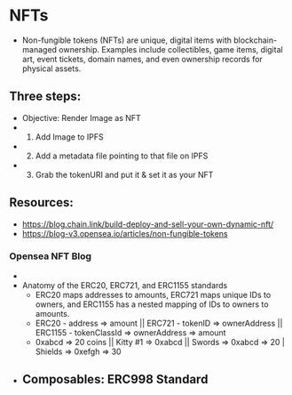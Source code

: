 # NFTs
 * Non-fungible tokens (NFTs) are unique, digital items with blockchain-managed ownership. Examples include collectibles, game items, digital art, event tickets, domain names, and even ownership records for physical assets.


## Three steps: 
 * Objective: Render Image as NFT
 * 1. Add Image to IPFS
 * 2. Add a metadata file pointing to that file on IPFS
 * 3. Grab the tokenURI and put it & set it as your NFT

## Resources:
 * https://blog.chain.link/build-deploy-and-sell-your-own-dynamic-nft/
 * https://blog-v3.opensea.io/articles/non-fungible-tokens

### Opensea NFT Blog
* 
* Anatomy of the ERC20, ERC721, and ERC1155 standards 
    - ERC20 maps addresses to amounts, ERC721 maps unique IDs to owners, and ERC1155 has a nested mapping of IDs to owners to amounts.
    - ERC20 - address => amount || ERC721 - tokenID => ownerAddress || ERC1155 - tokenClassId => ownerAddress => amount
    - 0xabcd => 20 coins        || Kitty #1 => 0xabcd               || Swords => 0xabcd => 20 | Shields => 0xefgh => 30
* Composables: ERC998 Standard
    - 



